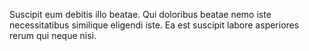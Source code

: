 Suscipit eum debitis illo beatae.
Qui doloribus beatae nemo iste necessitatibus similique eligendi iste.
Ea est suscipit labore asperiores rerum qui neque nisi.